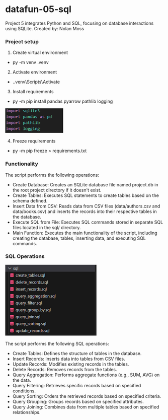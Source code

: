 # datafun-05-sql
Project 5 integrates Python and SQL, focusing on database interactions using SQLite.
Created by: Nolan Moss

### Project setup

1. Create virtual environment
- py -m venv .venv
2. Activate environment
- .\.venv\Scripts\Activate
3. Install requirements
- py -m pip install pandas pyarrow pathlib logging

![alt text](image-1.png)

4. Freeze requirements
- py -m pip freeze > requirements.txt


### Functionality
The script performs the following operations:

- Create Database: Creates an SQLite database file named project.db in the root project directory if it doesn't exist.
- Create Tables: Executes SQL statements to create tables based on the schema defined.
- Insert Data from CSV: Reads data from CSV files (data/authors.csv and data/books.csv) and inserts the records into their respective tables in the database.
- Execute SQL from File: Executes SQL commands stored in separate SQL files located in the sql/ directory.
- Main Function: Executes the main functionality of the script, including creating the database, tables, inserting data, and executing SQL commands.


### SQL Operations
![alt text](image.png)

The script performs the following SQL operations:

- Create Tables: Defines the structure of tables in the database.
- Insert Records: Inserts data into tables from CSV files.
- Update Records: Modifies existing records in the tables.
- Delete Records: Removes records from the tables.
- Query Aggregation: Performs aggregate functions (e.g., SUM, AVG) on the data.
- Query Filtering: Retrieves specific records based on specified conditions.
- Query Sorting: Orders the retrieved records based on specified criteria.
- Query Grouping: Groups records based on specified attributes.
- Query Joining: Combines data from multiple tables based on specified relationships.